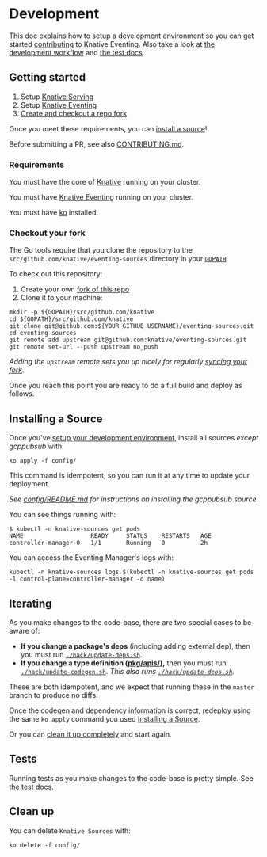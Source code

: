 # Development

This doc explains how to setup a development environment so you can get started
[contributing](./CONTRIBUTING.md) to Knative Eventing. Also take a look at
[the development workflow](./CONTRIBUTING.md#workflow) and
[the test docs](./test/README.md).

## Getting started

1. Setup [Knative Serving](http://github.com/knative/serving)
1. Setup [Knative Eventing](http://github.com/knative/eventing)
1. [Create and checkout a repo fork](#checkout-your-fork)

Once you meet these requirements, you can
[install a source](#installing-a-source)!

Before submitting a PR, see also [CONTRIBUTING.md](./CONTRIBUTING.md).

### Requirements

You must have the core of [Knative](http://github.com/knative/serving) running
on your cluster.

You must have [Knative Eventing](http://github.com/knative/serving) running on
your cluster.

You must have
[ko](https://github.com/google/go-containerregistry/blob/master/cmd/ko/README.md)
installed.

### Checkout your fork

The Go tools require that you clone the repository to the
`src/github.com/knative/eventing-sources` directory in your
[`GOPATH`](https://github.com/golang/go/wiki/SettingGOPATH).

To check out this repository:

1. Create your own
   [fork of this repo](https://help.github.com/articles/fork-a-repo/)
2. Clone it to your machine:

```shell
mkdir -p ${GOPATH}/src/github.com/knative
cd ${GOPATH}/src/github.com/knative
git clone git@github.com:${YOUR_GITHUB_USERNAME}/eventing-sources.git
cd eventing-sources
git remote add upstream git@github.com:knative/eventing-sources.git
git remote set-url --push upstream no_push
```

_Adding the `upstream` remote sets you up nicely for regularly
[syncing your fork](https://help.github.com/articles/syncing-a-fork/)._

Once you reach this point you are ready to do a full build and deploy as
follows.

## Installing a Source

Once you've [setup your development environment](#getting-started), install all
sources _except gcppubsub_ with:

<!-- TODO(n3wscott): Update to show how to install a single source. -->

```shell
ko apply -f config/
```

This command is idempotent, so you can run it at any time to update your
deployment.

_See [config/README.md](./config/README.md) for instructions on installing the
gcppubsub source._

You can see things running with:

```shell
$ kubectl -n knative-sources get pods
NAME                   READY     STATUS    RESTARTS   AGE
controller-manager-0   1/1       Running   0          2h
```

You can access the Eventing Manager's logs with:

```shell
kubectl -n knative-sources logs $(kubectl -n knative-sources get pods -l control-plane=controller-manager -o name)
```

## Iterating

As you make changes to the code-base, there are two special cases to be aware
of:

- **If you change a package's deps** (including adding external dep), then you
  must run [`./hack/update-deps.sh`](./hack/update-deps.sh).
- **If you change a type definition ([pkg/apis/](./pkg/apis/.)),** then you must
  run [`./hack/update-codegen.sh`](./hack/update-codegen.sh). _This also runs
  [`./hack/update-deps.sh`](./hack/update-deps.sh)._

These are both idempotent, and we expect that running these in the `master`
branch to produce no diffs.

Once the codegen and dependency information is correct, redeploy using the same
`ko apply` command you used [Installing a Source](#installing-a-source).

Or you can [clean it up completely](#clean-up) and start again.

## Tests

Running tests as you make changes to the code-base is pretty simple. See
[the test docs](./test/README.md).

## Clean up

You can delete `Knative Sources` with:

```shell
ko delete -f config/
```

<!--
TODO(#15): Add default telemetry.
## Telemetry

See [telemetry documentation](./docs/telemetry.md).
-->
